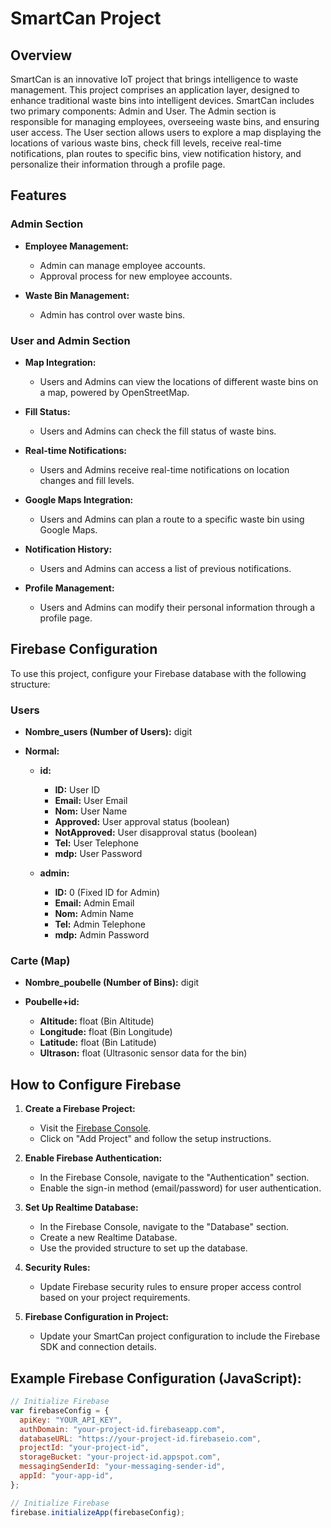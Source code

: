 # SmartCan Project

## Overview

SmartCan is an innovative IoT project that brings intelligence to waste management. This project comprises an application layer, designed to enhance traditional waste bins into intelligent devices. SmartCan includes two primary components: Admin and User. The Admin section is responsible for managing employees, overseeing waste bins, and ensuring user access. The User section allows users to explore a map displaying the locations of various waste bins, check fill levels, receive real-time notifications, plan routes to specific bins, view notification history, and personalize their information through a profile page.

## Features

### Admin Section

- **Employee Management:**
  - Admin can manage employee accounts.
  - Approval process for new employee accounts.

- **Waste Bin Management:**
  - Admin has control over waste bins.

### User and Admin Section

- **Map Integration:**
  - Users and Admins can view the locations of different waste bins on a map, powered by OpenStreetMap.

- **Fill Status:**
  - Users and Admins can check the fill status of waste bins.

- **Real-time Notifications:**
  - Users and Admins receive real-time notifications on location changes and fill levels.

- **Google Maps Integration:**
  - Users and Admins can plan a route to a specific waste bin using Google Maps.

- **Notification History:**
  - Users and Admins can access a list of previous notifications.

- **Profile Management:**
  - Users and Admins can modify their personal information through a profile page.

## Firebase Configuration

To use this project, configure your Firebase database with the following structure:

### Users

- **Nombre_users (Number of Users):** digit

- **Normal:**
  - **id:**
    - **ID:** User ID
    - **Email:** User Email
    - **Nom:** User Name
    - **Approved:** User approval status (boolean)
    - **NotApproved:** User disapproval status (boolean)
    - **Tel:** User Telephone
    - **mdp:** User Password

  - **admin:**
    - **ID:** 0 (Fixed ID for Admin)
    - **Email:** Admin Email
    - **Nom:** Admin Name
    - **Tel:** Admin Telephone
    - **mdp:** Admin Password

### Carte (Map)

- **Nombre_poubelle (Number of Bins):** digit

- **Poubelle+id:**
  - **Altitude:** float (Bin Altitude)
  - **Longitude:** float (Bin Longitude)
  - **Latitude:** float (Bin Latitude)
  - **Ultrason:** float (Ultrasonic sensor data for the bin)

## How to Configure Firebase

1. **Create a Firebase Project:**
   - Visit the [Firebase Console](https://console.firebase.google.com/).
   - Click on "Add Project" and follow the setup instructions.

2. **Enable Firebase Authentication:**
   - In the Firebase Console, navigate to the "Authentication" section.
   - Enable the sign-in method (email/password) for user authentication.

3. **Set Up Realtime Database:**
   - In the Firebase Console, navigate to the "Database" section.
   - Create a new Realtime Database.
   - Use the provided structure to set up the database.

4. **Security Rules:**
   - Update Firebase security rules to ensure proper access control based on your project requirements.

5. **Firebase Configuration in Project:**
   - Update your SmartCan project configuration to include the Firebase SDK and connection details.

## Example Firebase Configuration (JavaScript):

```javascript
// Initialize Firebase
var firebaseConfig = {
  apiKey: "YOUR_API_KEY",
  authDomain: "your-project-id.firebaseapp.com",
  databaseURL: "https://your-project-id.firebaseio.com",
  projectId: "your-project-id",
  storageBucket: "your-project-id.appspot.com",
  messagingSenderId: "your-messaging-sender-id",
  appId: "your-app-id",
};

// Initialize Firebase
firebase.initializeApp(firebaseConfig);
